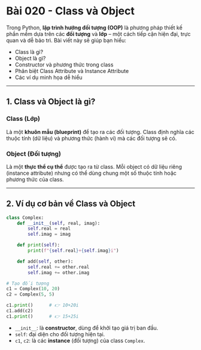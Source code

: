 
# Bài 020 - Class và Object


Trong Python, **lập trình hướng đối tượng (OOP)** là phương pháp thiết kế phần mềm dựa trên các **đối tượng** và **lớp** – một cách tiếp cận hiện đại, trực quan và dễ bảo trì. Bài viết này sẽ giúp bạn hiểu:

* Class là gì?
* Object là gì?
* Constructor và phương thức trong class
* Phân biệt Class Attribute và Instance Attribute
* Các ví dụ minh họa dễ hiểu

---

##  1. Class và Object là gì?

###  **Class (Lớp)**

Là một **khuôn mẫu (blueprint)** để tạo ra các đối tượng. Class định nghĩa các thuộc tính (dữ liệu) và phương thức (hành vi) mà các đối tượng sẽ có.

###  **Object (Đối tượng)**

Là một **thực thể cụ thể** được tạo ra từ class. Mỗi object có dữ liệu riêng (instance attribute) nhưng có thể dùng chung một số thuộc tính hoặc phương thức của class.

---

##  2. Ví dụ cơ bản về Class và Object

```python
class Complex:
    def __init__(self, real, imag):
        self.real = real
        self.imag = imag

    def print(self):
        print(f"{self.real}+{self.imag}i")

    def add(self, other):
        self.real += other.real
        self.imag += other.imag

# Tạo đối tượng
c1 = Complex(10, 20)
c2 = Complex(5, 5)

c1.print()      # 👉 10+20i
c1.add(c2)
c1.print()      # 👉 15+25i
```

* `__init__`: là **constructor**, dùng để khởi tạo giá trị ban đầu.
* `self`: đại diện cho đối tượng hiện tại.
* `c1`, `c2`: là các **instance** (đối tượng) của class `Complex`.

